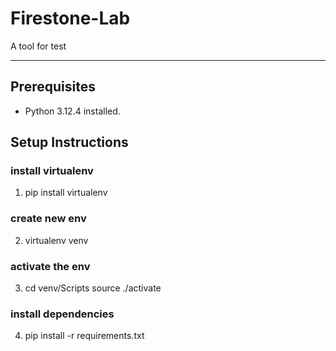 # **Firestone-Lab**

A tool for test

---
## **Prerequisites**
- Python 3.12.4 installed.

## **Setup Instructions**
### install virtualenv
1.  pip install virtualenv
### create new env
2.  virtualenv venv
### activate the env
3.  cd venv/Scripts
    source ./activate
### install dependencies
4.  pip install -r requirements.txt
